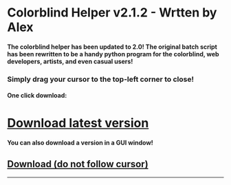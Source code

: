 # Colorblind Helper v2.1.2 - Wrtten by Alex
#### The colorblind helper has been updated to 2.0! The original batch script has been rewritten to be a handy python program for the colorblind, web developers, artists, and even casual users!

### Simply drag your cursor to the top-left corner to close!

#### One click download:
# [Download latest version](https://www.dropbox.com/s/ax8kso3a5j63bzj/Colorblind%20Helper%20v2.1.2.exe?dl=1)
#### You can also download a version in a GUI window!
## [Download (do not follow cursor)](https://www.dropbox.com/s/24v5jzfnvhcarlj/Colorblind%20Helper%20v2.1.2%20-%20Window.exe?dl=1)
----------------------------------------------------------
